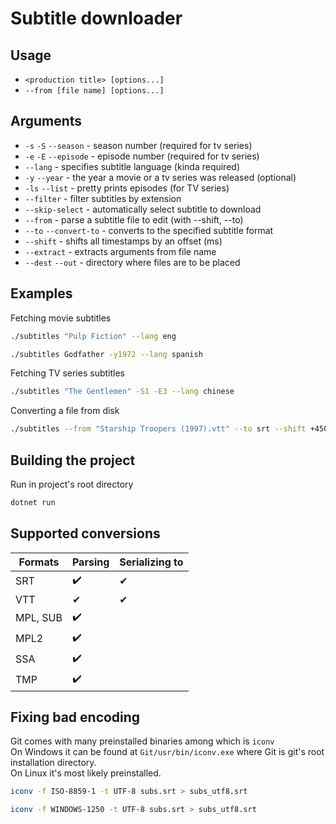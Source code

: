 ﻿# Subtitle downloader

## Usage
- `<production title> [options...]`
- `--from [file name] [options...]`

## Arguments
- `-s` `-S` `--season` - season number (required for tv series)
- `-e` `-E` `--episode` - episode number (required for tv series)
- `--lang` - specifies subtitle language (kinda required)
- `-y` `--year` - the year a movie or a tv series was released (optional)
- `-ls` `--list` - pretty prints episodes (for TV series)
- `--filter` - filter subtitles by extension
- `--skip-select` - automatically select subtitle to download
- `--from` - parse a subtitle file to edit (with --shift, --to)
- `--to` `--convert-to` - converts to the specified subtitle format
- `--shift` - shifts all timestamps by an offset (ms)
- `--extract` - extracts arguments from file name
- `--dest` `--out` - directory where files are to be placed

## Examples

Fetching movie subtitles

```bash
./subtitles "Pulp Fiction" --lang eng
```

```bash
./subtitles Godfather -y1972 --lang spanish
```

Fetching TV series subtitles
```bash
./subtitles "The Gentlemen" -S1 -E3 --lang chinese
```

Converting a file from disk
```bash
./subtitles --from "Starship Troopers (1997).vtt" --to srt --shift +4500
```

## Building the project
Run in project's root directory
```bash
dotnet run
```

## Supported conversions

| Formats  | Parsing | Serializing to |
|----------|---------|----------------|
| SRT      | ✔️      | ️✔             |
| VTT      | ✔       | ✔              |
| MPL, SUB | ✔️      | ️              |
| MPL2     | ✔️      | ️              |
| SSA      | ✔️      | ️              |
| TMP      | ✔️      | ️              |


## Fixing bad encoding
Git comes with many preinstalled binaries among which is `iconv` <br>
On Windows it can be found at `Git/usr/bin/iconv.exe` where Git is git's root installation directory. <br>
On Linux it's most likely preinstalled.

```bash
iconv -f ISO-8859-1 -t UTF-8 subs.srt > subs_utf8.srt
```
```bash
iconv -f WINDOWS-1250 -t UTF-8 subs.srt > subs_utf8.srt
```

